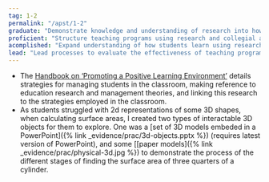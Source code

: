 ```yaml
---
tag: 1-2
permalink: "/apst/1-2"
graduate: "Demonstrate knowledge and understanding of research into how students learn and the implications for teaching."
proficient: "Structure teaching programs using research and collegial advice about how students learn." 
acomplished: "Expand understanding of how students learn using research and workplace knowledge."
lead: "Lead processes to evaluate the effectiveness of teaching programs using research and workplace knowledge about how students learn."
---
```

* The [Handbook on ‘Promoting a Positive Learning Environment’](/handbook) details strategies for managing students in the classroom, making reference to education research and management theories, and linking this research to the strategies employed in the classroom.
* As students struggled with 2d representations of some 3D shapes, when calculating surface areas, I created two types of interactable 3D objects for them to explore. One was a [set of 3D models embeded in a PowerPoint]({% link _evidence/prac/3d-objects.pptx %}) (requires latest version of PowerPoint), and some [[paper models]({% link _evidence/prac/physical-3d.jpg %}) to demonstrate the process of the different stages of finding the surface area of three quarters of a cylinder.